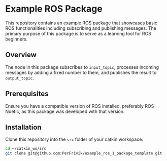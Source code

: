 # Example ROS Package

This repository contains an example ROS package that showcases basic ROS functionalities including subscribing and publishing messages. The primary purpose of this package is to serve as a learning tool for ROS beginners.

<!-- This README serves as a template that I use for quickly setting up new ROS packages/nodes, mainly because it saves time and effort when starting new projects. -->

## Overview

The node in this package subscribes to `input_topic`, processes incoming messages by adding a fixed number to them, and publishes the result to `output_topic`.

## Prerequisites

Ensure you have a compatible version of ROS installed, preferably ROS Noetic, as this package was developed with that version.

## Installation

Clone this repository into the `src` folder of your catkin workspace:

```bash
cd ~/catkin_ws/src
git clone git@github.com:PerFrivik/example_ros_1_package_template.git
